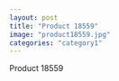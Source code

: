 ```yaml
---
layout: post
title: "Product 18559"
image: "product18559.jpg"
categories: "category1"
---
```

Product 18559
